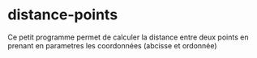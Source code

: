 # distance-points
Ce petit programme permet de calculer la distance entre deux points en prenant en parametres les coordonnées (abcisse et ordonnée)
